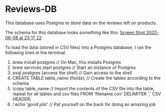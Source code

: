 # Reviews-DB

This database uses Postgres to store data on the reviews left on products.

The schema for this database looks something like this:
[Screen Shot 2022-06-08 at 23 17 22](https://user-images.githubusercontent.com/76196672/172733053-f904f18e-21cb-4960-bce9-0fef532da747.png)

To load the data (stored in CSV files) into a Postgres database, I ran the following lines in the terminal:

1. brew install postgres              // On Mac, this installs Postgres
2. brew services start postgres       // Start an instance of Postgres
3. psql postgres (access the shell)   // Gain access to the shell
4. CREATE TABLE table_name (fields);  // Create the tables according to the schema
5. \copy table_name                   // Import the contents of the CSV file into the table, repeat for all tables and csv files
   FROM 'filename.csv'
   DELIMITER ','
   CSV HEADER;
6. \! echo 'good job!'                // Pat yourself on the back for doing an amazing job
